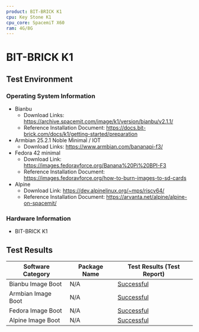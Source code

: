 ```yaml
---
product: BIT-BRICK K1
cpu: Key Stone K1
cpu_core: SpacemiT X60
ram: 4G/8G
---
```


# BIT-BRICK K1

## Test Environment

### Operating System Information

- Bianbu
    - Download Links: https://archive.spacemit.com/image/k1/version/bianbu/v2.1.1/
    - Reference Installation Document: https://docs.bit-brick.com/docs/k1/getting-started/preparation
- Armbian 25.2.1 Noble Minimal / IOT
    - Download Links: https://www.armbian.com/bananapi-f3/
- Fedora 42 minimal
    - Download Link: https://images.fedoravforce.org/Banana%20Pi%20BPI-F3
    - Reference Installation Document: https://images.fedoravforce.org/how-to-burn-images-to-sd-cards
- Alpine
    - Download Link: https://dev.alpinelinux.org/~mps/riscv64/
    - Reference Installation Document: https://arvanta.net/alpine/alpine-on-spacemit/


### Hardware Information

- BIT-BRICK K1

## Test Results

| Software Category  | Package Name | Test Results (Test Report) |
|--------------------|--------------|----------------------------|
| Bianbu Image Boot  | N/A          | [Successful][Bianbu]       |
| Armbian Image Boot | N/A          | [Successful][armbian]      |
| Fedora Image Boot  | N/A          | [Successful][fedora]       |
| Alpine Image Boot  | N/A          | [Successful][alpine]       |

[Bianbu]: ./Bianbu/README.md
[armbian]: ./Armbian/README.md
[fedora]: ./Fedora/README.md
[alpine]: ./Alpine/README.md
